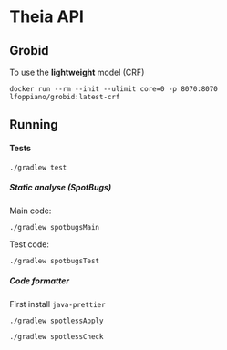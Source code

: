 # Theia API

## Grobid

To use the **lightweight** model (CRF)

```shell
docker run --rm --init --ulimit core=0 -p 8070:8070 lfoppiano/grobid:latest-crf
```

## Running

#### Tests

```shell
./gradlew test
```

##### Static analyse (SpotBugs)

Main code:

```shell
./gradlew spotbugsMain
```

Test code: 

```shell
./gradlew spotbugsTest
```

##### Code formatter

First install `java-prettier`

```shell
./gradlew spotlessApply
```

```shell
./gradlew spotlessCheck
```
